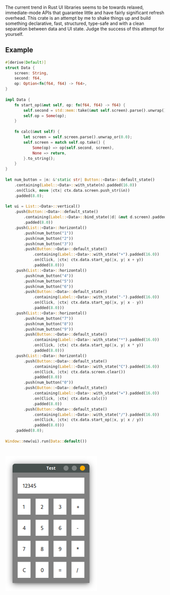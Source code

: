 The current trend in Rust UI libraries seems to be towards relaxed,
immediate-mode APIs that guarantee little and have fairly significant refresh
overhead. This crate is an attempt by me to shake things up and build something
declarative, fast, structured, type-safe and with a clean separation between
data and UI state. Judge the success of this attempt for yourself.

## Example

```rust
#[derive(Default)]
struct Data {
    screen: String,
    second: f64,
    op: Option<fn(f64, f64) -> f64>,
}

impl Data {
    fn start_op(&mut self, op: fn(f64, f64) -> f64) {
        self.second = std::mem::take(&mut self.screen).parse().unwrap();
        self.op = Some(op);
    }

    fn calc(&mut self) {
        let screen = self.screen.parse().unwrap_or(0.0);
        self.screen = match self.op.take() {
            Some(op) => op(self.second, screen),
            None => return,
        }.to_string();
    }
}

let num_button = |n: &'static str| Button::<Data>::default_state()
    .containing(Label::<Data>::with_state(n).padded(16.0))
    .on(Click, move |ctx| ctx.data.screen.push_str(&n))
    .padded(8.0);

let ui = List::<Data>::vertical()
    .push(Button::<Data>::default_state()
        .containing(Label::<Data>::bind_state(|d| &mut d.screen).padded(16.0))
        .padded(8.0))
    .push(List::<Data>::horizontal()
        .push(num_button("1"))
        .push(num_button("2"))
        .push(num_button("3"))
        .push(Button::<Data>::default_state()
            .containing(Label::<Data>::with_state("+").padded(16.0))
            .on(Click, |ctx| ctx.data.start_op(|x, y| x + y))
            .padded(8.0)))
    .push(List::<Data>::horizontal()
        .push(num_button("4"))
        .push(num_button("5"))
        .push(num_button("6"))
        .push(Button::<Data>::default_state()
            .containing(Label::<Data>::with_state("-").padded(16.0))
            .on(Click, |ctx| ctx.data.start_op(|x, y| x - y))
            .padded(8.0)))
    .push(List::<Data>::horizontal()
        .push(num_button("7"))
        .push(num_button("8"))
        .push(num_button("9"))
        .push(Button::<Data>::default_state()
            .containing(Label::<Data>::with_state("*").padded(16.0))
            .on(Click, |ctx| ctx.data.start_op(|x, y| x * y))
            .padded(8.0)))
    .push(List::<Data>::horizontal()
        .push(Button::<Data>::default_state()
            .containing(Label::<Data>::with_state("C").padded(16.0))
            .on(Click, |ctx| ctx.data.screen.clear())
            .padded(8.0))
        .push(num_button("0"))
        .push(Button::<Data>::default_state()
            .containing(Label::<Data>::with_state("=").padded(16.0))
            .on(Click, |ctx| ctx.data.calc())
            .padded(8.0))
        .push(Button::<Data>::default_state()
            .containing(Label::<Data>::with_state("/").padded(16.0))
            .on(Click, |ctx| ctx.data.start_op(|x, y| x / y))
            .padded(8.0)))
    .padded(8.0);

Window::new(ui).run(Data::default())
```

# <img src="misc/example.png" alt="It's a calculator!" text-align="center"/>
